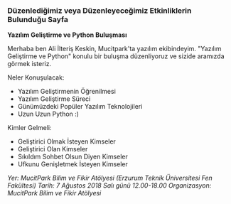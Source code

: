 ### Düzenlediğimiz veya Düzenleyeceğimiz Etkinliklerin Bulunduğu Sayfa



**Yazılım Geliştirme ve Python Buluşması**

Merhaba ben Ali İlteriş Keskin, Mucitpark'ta yazılım ekibindeyim. "Yazılım Geliştirme ve Python" konulu bir buluşma düzenliyoruz ve sizide aramızda görmek isteriz.

Neler Konuşulacak:

- Yazılım Geliştirmenin Öğrenilmesi
- Yazılım Geliştirme Süreci
- Günümüzdeki Popüler Yazılım Teknolojileri
- Uzun Uzun Python :)

Kimler Gelmeli:

- Geliştirici Olmak İsteyen Kimseler
- Geliştirici Olan Kimseler
- Sıkıldım Sohbet Olsun Diyen Kimseler
- Ufkunu Genişletmek İsteyen Kimseler

*Yer: MucitPark Bilim ve Fikir Atölyesi (Erzurum Teknik Üniversitesi Fen Fakültesi)*
*Tarih: 7 Ağustos 2018 Salı günü 12.00-18.00*
*Organizasyon: MucitPark Bilim ve Fikir Atölyesi*